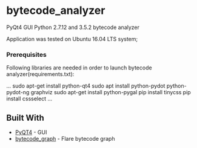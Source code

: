 # bytecode_analyzer

PyQt4 GUI Python 2.7.12 and 3.5.2 bytecode analyzer

Application was tested on Ubuntu 16.04 LTS system; 

### Prerequisites

Following libraries are needed in order to launch bytecode analyzer(requirements.txt):

...
sudo apt-get install python-qt4
sudo apt install python-pydot python-pydot-ng graphviz
sudo apt-get install python-pygal
pip install tinycss
pip install cssselect
...

## Built With

* [PyQT4](https://www.riverbankcomputing.com/software/pyqt/download) - GUI
* [bytecode_graph](https://github.com/fireeye/flare-bytecode_graph) - Flare bytecode graph



